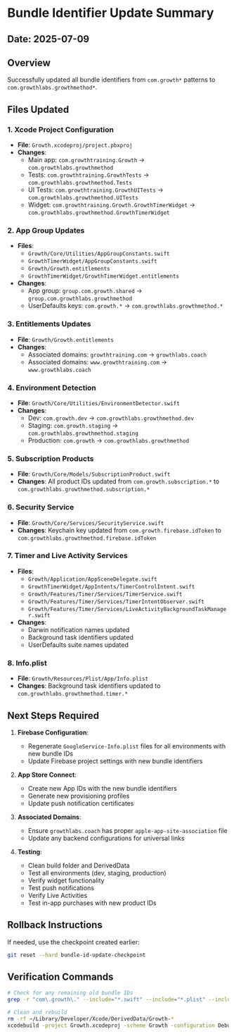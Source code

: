 # Bundle Identifier Update Summary

## Date: 2025-07-09

## Overview
Successfully updated all bundle identifiers from `com.growth*` patterns to `com.growthlabs.growthmethod*`.

## Files Updated

### 1. Xcode Project Configuration
- **File**: `Growth.xcodeproj/project.pbxproj`
- **Changes**:
  - Main app: `com.growthtraining.Growth` → `com.growthlabs.growthmethod`
  - Tests: `com.growthtraining.GrowthTests` → `com.growthlabs.growthmethod.Tests`
  - UI Tests: `com.growthtraining.GrowthUITests` → `com.growthlabs.growthmethod.UITests`
  - Widget: `com.growthtraining.Growth.GrowthTimerWidget` → `com.growthlabs.growthmethod.GrowthTimerWidget`

### 2. App Group Updates
- **Files**:
  - `Growth/Core/Utilities/AppGroupConstants.swift`
  - `GrowthTimerWidget/AppGroupConstants.swift`
  - `Growth/Growth.entitlements`
  - `GrowthTimerWidget/GrowthTimerWidget.entitlements`
- **Changes**:
  - App group: `group.com.growth.shared` → `group.com.growthlabs.growthmethod`
  - UserDefaults keys: `com.growth.*` → `com.growthlabs.growthmethod.*`

### 3. Entitlements Updates
- **File**: `Growth/Growth.entitlements`
- **Changes**:
  - Associated domains: `growthtraining.com` → `growthlabs.coach`
  - Associated domains: `www.growthtraining.com` → `www.growthlabs.coach`

### 4. Environment Detection
- **File**: `Growth/Core/Utilities/EnvironmentDetector.swift`
- **Changes**:
  - Dev: `com.growth.dev` → `com.growthlabs.growthmethod.dev`
  - Staging: `com.growth.staging` → `com.growthlabs.growthmethod.staging`
  - Production: `com.growth` → `com.growthlabs.growthmethod`

### 5. Subscription Products
- **File**: `Growth/Core/Models/SubscriptionProduct.swift`
- **Changes**: All product IDs updated from `com.growth.subscription.*` to `com.growthlabs.growthmethod.subscription.*`

### 6. Security Service
- **File**: `Growth/Core/Services/SecurityService.swift`
- **Changes**: Keychain key updated from `com.growth.firebase.idToken` to `com.growthlabs.growthmethod.firebase.idToken`

### 7. Timer and Live Activity Services
- **Files**:
  - `Growth/Application/AppSceneDelegate.swift`
  - `GrowthTimerWidget/AppIntents/TimerControlIntent.swift`
  - `Growth/Features/Timer/Services/TimerService.swift`
  - `Growth/Features/Timer/Services/TimerIntentObserver.swift`
  - `Growth/Features/Timer/Services/LiveActivityBackgroundTaskManager.swift`
- **Changes**: 
  - Darwin notification names updated
  - Background task identifiers updated
  - UserDefaults suite names updated

### 8. Info.plist
- **File**: `Growth/Resources/Plist/App/Info.plist`
- **Changes**: Background task identifiers updated to `com.growthlabs.growthmethod.timer.*`

## Next Steps Required

1. **Firebase Configuration**:
   - Regenerate `GoogleService-Info.plist` files for all environments with new bundle IDs
   - Update Firebase project settings with new bundle identifiers

2. **App Store Connect**:
   - Create new App IDs with the new bundle identifiers
   - Generate new provisioning profiles
   - Update push notification certificates

3. **Associated Domains**:
   - Ensure `growthlabs.coach` has proper `apple-app-site-association` file
   - Update any backend configurations for universal links

4. **Testing**:
   - Clean build folder and DerivedData
   - Test all environments (dev, staging, production)
   - Verify widget functionality
   - Test push notifications
   - Verify Live Activities
   - Test in-app purchases with new product IDs

## Rollback Instructions
If needed, use the checkpoint created earlier:
```bash
git reset --hard bundle-id-update-checkpoint
```

## Verification Commands
```bash
# Check for any remaining old bundle IDs
grep -r "com\.growth\." --include="*.swift" --include="*.plist" --include="*.entitlements" --include="*.pbxproj" . | grep -v "growthlabs"

# Clean and rebuild
rm -rf ~/Library/Developer/Xcode/DerivedData/Growth-*
xcodebuild -project Growth.xcodeproj -scheme Growth -configuration Debug clean build
```